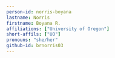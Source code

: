 ```yaml
---
person-id: norris-boyana
lastname: Norris
firstname: Boyana R.
affiliations: ["University of Oregon"]
short-affils: ["UO"]
pronouns: "she/her"
github-id: brnorris03
---
```

